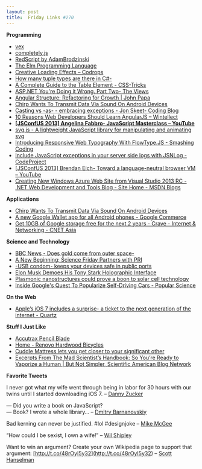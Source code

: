 ```yaml
---
layout: post
title:  Friday Links #270
---
```

**Programming**

  * [vex](http://github.hubspot.com/vex/docs/welcome/?utm_source=javascriptweekly&utm_medium=email)
  * [completely.js](http://complete-ly.appspot.com/?utm_source=javascriptweekly&utm_medium=email)
  * [RedScript by AdamBrodzinski](http://redscript.org/)
  * [The Elm Programming Language](http://elm-lang.org/)
  * [Creative Loading Effects – Codrops](http://tympanus.net/codrops/2013/09/18/creative-loading-effects/?utm_source=feedburner&utm_medium=feed&utm_campaign=Feed%3A+tympanus+%28Codrops%29)
  * [How many tuple types are there in C#-](http://tomasp.net/blog/2013/tuples-in-csharp/index.html)
  * [A Complete Guide to the Table Element - CSS-Tricks](http://css-tricks.com/complete-guide-table-element/)
  * [ASP.NET You're Doing it Wrong. Part Two- The Views](http://mat-mcloughlin.net/2013/09/15/aspnet-youre-doing-it-wrong-views.html)
  * [Angular Structure: Refactoring for Growth | John Papa](http://www.johnpapa.net/angular-growth-structure/?utm_source=feedly)
  * [Chirp Wants To Transmit Data Via Sound On Android Devices](http://www.makeuseof.com/tag/chirp-wants-to-transmit-data-via-sound-on-android-devices/)
  * [Casting vs -as- - embracing exceptions - Jon Skeet- Coding Blog](http://msmvps.com/blogs/jon_skeet/archive/2013/09/19/casting-vs-quot-as-quot-embracing-exceptions.aspx?utm_source=feedburner&utm_medium=feed&utm_campaign=Feed%3A+JonSkeetCodingBlog+%28Jon+Skeet%27s+Coding+Blog%29)
  * [10 Reasons Web Developers Should Learn AngularJS – Wintellect](http://www.wintellect.com/blogs/jlikness/10-reasons-web-developers-should-learn-angularjs?__r=8d0835115410fad)
  * [**[JSConfUS 2013] Angelina Fabbro- JavaScript Masterclass – YouTube**](https://www.youtube.com/watch?v=v0TFmdO4ZP0&list=PL37ZVnwpeshF7AHpbZt33aW0brYJyNftx&index=2)
  * [svg.js - A lightweight JavaScript library for manipulating and animating svg](http://svgjs.com/?utm_source=javascriptweekly&utm_medium=email)
  * [Introducing Responsive Web Typography With FlowType.JS - Smashing Coding](http://coding.smashingmagazine.com/2013/09/18/introducing-flowtype-js/)
  * [Include JavaScript exceptions in your server side logs with JSNLog - CodeProject](http://www.codeproject.com/Articles/653695/Include-JavaScript-exceptions-in-your-server-side)
  * [[JSConfUS 2013] Brendan Eich- Toward a language-neutral browser VM – YouTube](https://www.youtube.com/watch?v=O83-d0t0Ldw&list=PL37ZVnwpeshF7AHpbZt33aW0brYJyNftx&index=16)
  * [Creating New Windows Azure Web Site from Visual Studio 2013 RC - .NET Web Development and Tools Blog - Site Home - MSDN Blogs](http://blogs.msdn.com/b/webdev/archive/2013/09/11/creating-new-windows-azure-web-site-from-visual-studio-2013-rc.aspx)

**Applications**

  * [Chirp Wants To Transmit Data Via Sound On Android Devices](http://www.makeuseof.com/tag/chirp-wants-to-transmit-data-via-sound-on-android-devices/)
  * [A new Google Wallet app for all Android phones - Google Commerce](http://googlecommerce.blogspot.com/2013/09/a-new-google-wallet-app-for-all-android.html)
  * [Get 10GB of Google storage free for the next 2 years - Crave - Internet & Networking - CNET Asia](http://asia.cnet.com/get-10gb-of-google-storage-free-for-the-next-2-years-62222435.htm)

**Science and Technology**

  * [BBC News - Does gold come from outer space-](http://www.bbc.co.uk/news/magazine-22904141)
  * [A New Beginning: Science Friday Partners with PRI](http://www.sciencefriday.com/blogs/09/13/2013/a-new-beginning-science-friday-partners-with-pri.html?series=23#path/blogs/09/13/2013/a-new-beginning-science-friday-partners-with-pri.html?series=23)
  * [-USB condom- keeps your devices safe in public ports](http://www.gizmag.com/usb-condom/29078/)
  * [Elon Musk Demoes His Tony Stark Holographic Interface](http://www.bitrebels.com/technology/elon-musk-demoes-holographic-interface/)
  * [Plasmonic nanostructures could prove a boon to solar cell technology](http://www.gizmag.com/plasmonic-nanostructures-solar/29067/)
  * [Inside Google's Quest To Popularize Self-Driving Cars - Popular Science](http://www.popsci.com/cars/article/2013-09/google-self-driving-car)

**On the Web**

  * [Apple’s iOS 7 includes a surprise- a ticket to the next generation of the internet - Quartz](http://qz.com/126642/apples-ios7-includes-a-surprise-a-ticket-to-the-next-generation-of-the-internet/)

**Stuff I Just Like**

  * [Accutrax Pencil Blade](http://www.woodpeck.com/accutraxpencilblade.html)
  * [Home - Renovo Hardwood Bicycles](http://www.renovobikes.com/)
  * [Cuddle Mattress lets you get closer to your significant other](http://www.gizmag.com/cuddle-mattress/29112/)
  * [Excerpts From The Mad Scientist’s Handbook: So You’re Ready to Vaporize a Human | But Not Simpler, Scientific American Blog Network](http://blogs.scientificamerican.com/but-not-simpler/2013/09/12/excerpts-from-the-mad-scientists-handbook-so-youre-ready-to-vaporize-a-human/)

**Favorite Tweets**

I never got what my wife went through being in labor for 30 hours with our twins until I started downloading iOS 7. – [Danny Zucker](https://twitter.com/DannyZuker/status/380432446732263424)

— Did you write a book on JavaScript?  
— Book? I wrote a whole library… – [Dmitry Barnanovskiy](https://twitter.com/DmitryBaranovsk/status/380209812996239362)

Bad kerning can never be justified. #lol #designjoke – [Mike McGee](https://twitter.com/michaelmcgee/status/379770765702606848)

“How could I be sexist, I own a wife!” – [Wil Shipley](https://twitter.com/wilshipley/status/379367516159492096)

Want to win an argument? Create your own Wikipedia page to support that argument: [http://t.co/48rOyI5y32](http://t.co/48rOyI5y32) – [Scott Hanselman](https://twitter.com/shanselman/status/378622945347633152)
